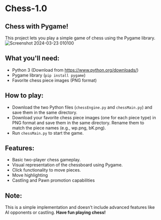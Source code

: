 # Chess-1.0
## Chess with Pygame!
This project lets you play a simple game of chess using the Pygame library.
![Screenshot 2024-03-23 010100](https://github.com/kavishka-dot/Chess-1.0/assets/82282978/14e3154e-7b88-4a5e-a007-4865c3ef1fdc)
## What you'll need:

- Python 3 (Download from https://www.python.org/downloads/)
- Pygame library (`pip install pygame`)
- Favorite chess piece images (PNG format)
## How to play:

- Download the two Python files (`chessEngine.py` and `chessMain.py`) and save them in the same directory.
- Download your favorite chess piece images (one for each piece type) in PNG format and save them in the same directory. Rename them to match the piece names (e.g., wp.png, bK.png).
- Run `chessMain.py` to start the game.

## Features:

- Basic two-player chess gameplay.
- Visual representation of the chessboard using Pygame.
- Click functionality to move pieces.
- Move highlighting
- Castling and Pawn promotion capabilities 
## Note:

This is a simple implementation and doesn't include advanced features like AI opponents or castling.
**Have fun playing chess!**
